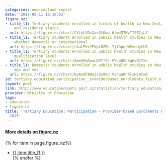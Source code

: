 ```yaml
---
categories: new-zealand report
date: '2017-05-11 16:16:52'
figure_nz:
- title_l1: Tertiary students enrolled in fields of health in New Zealand by sub-sector
    and residency status
  url: https://figure.nz/chart/CYteLVDs3asQlKwo-6lm4MTWvTT9TCjLZ
- title_l1: Tertiary students enrolled in public health studies in New Zealand by
    whether domestic or international
  url: https://figure.nz/chart/c4aLPViYFVptBZ0L-7j1hpqrWVvndyChR
- title_l1: Tertiary students enrolled in public health studies in New Zealand by
    qualification level
  url: https://figure.nz/chart/Amm3KqQowLNSTfSL-FYun8KhXq0xBC2Xo
- title_l1: Domestic students enrolled in public health studies in New Zealand by
    age and sex
  url: https://figure.nz/chart/6yRu5F8WwjcDzOkd-VihuaKn9lxHjWIw0
id: tertiary_education_participation__providerbased_enrolments_field_of_study_2015
layout: post
link: http://www.educationcounts.govt.nz/statistics/tertiary_education/participation
provider: Ministry of Education
tags:
- education
- figure.nz
title: 'Tertiary Education: Participation - Provider-based Enrolments Field of Study
  2015'
---
```


<h4><u> More details on figure.nz</u></h4>
{% for item in page.figure_nz%}
<ul class="post-list">
    <li><a href="{{ item.url }}">{{ item.title_l1 }}</a></li>
{% endfor %}
</ul>